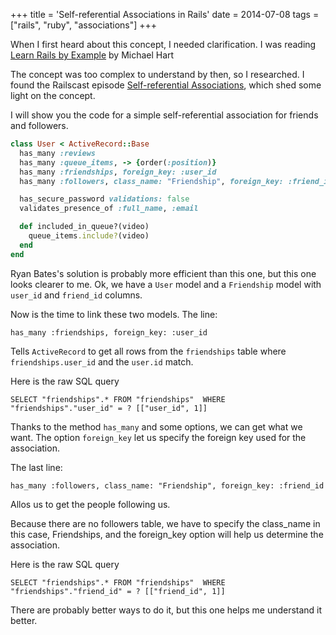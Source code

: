+++
title = 'Self-referential Associations in Rails'
date = 2014-07-08
tags = ["rails", "ruby", "associations"]
+++

When I first heard about this concept, I needed clarification. I was reading [Learn Rails by Example](http://www.railstutorial.org/) by Michael Hart

The concept was too complex to understand by then, so I researched.
I found the Railscast episode [Self-referential Associations](http://railscasts.com/episodes/163-self-referential-association), which shed some light on the concept.

I will show you the code for a simple self-referential association for friends and followers.


```ruby
class User < ActiveRecord::Base
  has_many :reviews
  has_many :queue_items, -> {order(:position)}
  has_many :friendships, foreign_key: :user_id
  has_many :followers, class_name: "Friendship", foreign_key: :friend_id

  has_secure_password validations: false
  validates_presence_of :full_name, :email

  def included_in_queue?(video)
    queue_items.include?(video)
  end
end
```

Ryan Bates's solution is probably more efficient than this one, but this one looks clearer to me.
Ok, we have a `User` model and a `Friendship` model with `user_id` and `friend_id` columns.

Now is the time to link these two models. The line:

```
has_many :friendships, foreign_key: :user_id
```

Tells `ActiveRecord` to get all
rows from the `friendships` table where `friendships.user_id` and the `user.id` match.

Here is the raw SQL query
```
SELECT "friendships".* FROM "friendships"  WHERE "friendships"."user_id" = ? [["user_id", 1]]
```

Thanks to the method `has_many` and some options, we can get what we want.
The option `foreign_key` let us specify the foreign key used for the association.

The last line:
```
has_many :followers, class_name: "Friendship", foreign_key: :friend_id
```

Allos us to get the people following us.

Because there are no followers table, we have to specify the class_name in this case, Friendships, and the foreign_key option will
help us determine the association.

Here is the raw SQL query
```
SELECT "friendships".* FROM "friendships"  WHERE "friendships"."friend_id" = ? [["friend_id", 1]]
```

There are probably better ways to do it, but this one helps me understand it better.
